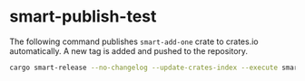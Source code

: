 # smart-publish-test

The following command publishes `smart-add-one` crate to crates.io automatically. A new tag is added and pushed to the repository.

```bash
cargo smart-release --no-changelog --update-crates-index --execute smart-add-one
```

